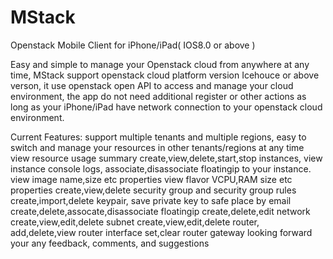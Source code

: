# MStack

Openstack Mobile Client for iPhone/iPad( IOS8.0 or above )

   Easy and simple to manage your Openstack cloud from anywhere at any time,
MStack support openstack cloud platform version Icehouce or above verson, 
it use openstack open API to access and manage your cloud environment, 
the app do not need additional register or other actions as long as your
iPhone/iPad have network connection to your openstack cloud environment.

Current Features:
	support multiple tenants and multiple regions, easy to switch and manage 
your resources in other tenants/regions at any time
	view resource usage summary
	create,view,delete,start,stop instances, view instance console logs, 
associate,disassociate floatingip to your instance.
	view image name,size etc properties
	view flavor VCPU,RAM size etc properties
	create,view,delete security group and security group rules
	create,import,delete keypair, save private key to safe place by 
email
	create,delete,assocate,disassociate floatingip
	create,delete,edit network
	create,view,edit,delete subnet
	create,view,edit,delete router, add,delete,view router interface
set,clear router gateway
looking forward your any feedback, comments, and suggestions 
